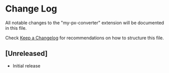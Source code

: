 # Change Log

All notable changes to the "my-px-converter" extension will be documented in this file.

Check [Keep a Changelog](http://keepachangelog.com/) for recommendations on how to structure this file.

## [Unreleased]

- Initial release